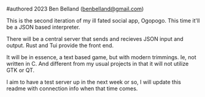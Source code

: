 #authored 2023 Ben Belland (benbelland@gmail.com)

This is the second iteration of my ill fated social app,
Ogopogo. This time it'll be a JSON based interpreter.

There will be a central server that sends and recieves
JSON input and output. Rust and Tui provide the front end.

It will be in essence, a text based game, but with modern
trimmings. Ie, not written in C. And different from my
usual projects in that it will not utilize GTK or QT.

I aim to have a test server up in the next week or so,
I will update this readme with connection info when that
time comes.
